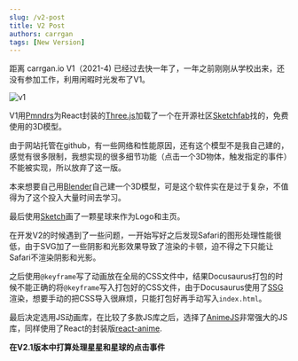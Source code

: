 ```yaml
---
slug: /v2-post
title: V2 Post
authors: carrgan
tags: [New Version]
---
```


距离 carrgan.io V1（2021-4) 已经过去快一年了，一年之前刚刚从学校出来，还没有参加工作，利用闲暇时光发布了V1。

![v1](./V1.png)

V1用[Pmndrs](https://docs.pmnd.rs/)为React封装的[Three.js](https://threejs.org/)加载了一个在开源社区[Sketchfab](https://sketchfab.com/feed)找的，免费使用的3D模型。

由于网站托管在github，有一些网络和性能原因，还有这个模型不是我自己建的，感觉有很多限制，我想实现的很多细节功能（点击一个3D物体，触发指定的事件）不能被实现，所以放弃了这一版。

本来想要自己用[Blender](https://www.blender.org/)自己建一个3D模型，可是这个软件实在是过于复杂，不值得为了这个投入大量时间去学习。

最后使用[Sketch](https://www.sketch.com)画了一颗星球来作为Logo和主页。

在开发V2的时候遇到了一些问题，一开始写好之后发现Safari的图形处理性能很低，由于SVG加了一些阴影和光影效果导致了渲染的卡顿，迫不得之下只能让Safari不渲染阴影和光影。

之后使用`@keyframe`写了动画放在全局的CSS文件中，结果Docusaurus打包的时候不能正确的将`@keyframe`写入打包好的CSS文件，由于Docusaurus使用了[SSG](https://www.docusaurus.io/zh-CN/docs/advanced/ssg)渲染，想要手动的把CSS导入很麻烦，只能打包好再手动写入`index.html`。

最后决定选用JS动画库，在比较了多款JS库之后，选择了[AnimeJS](https://animejs.com)非常强大的JS库，同样使用了React的封装版[react-anime](https://github.com/plus1tv/react-anime/blob/HEAD/documentation.md).

**在V2.1版本中打算处理星星和星球的点击事件**

